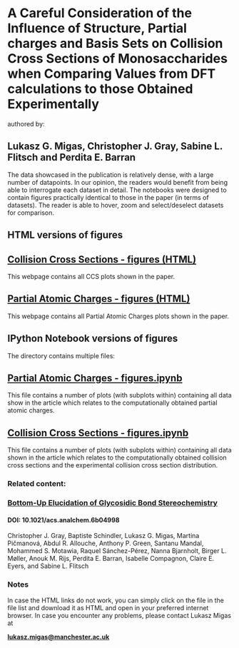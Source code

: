 # A Careful Consideration of the Influence of Structure, Partial charges and Basis Sets on Collision Cross Sections of Monosaccharides when Comparing Values from DFT calculations to those Obtained Experimentally
authored by: 
## Lukasz G. Migas, Christopher J. Gray, Sabine L. Flitsch and Perdita E. Barran

The data showcased in the publication is relatively dense, with a large number of datapoints. In our opinion, the readers would benefit from being able to interrogate each dataset in detail. The notebooks were designed to contain figures practically identical to those in the paper (in terms of datasets). The reader is able to hover, zoom and select/deselect datasets for comparison. 

## HTML versions of figures
## [Collision Cross Sections - figures (HTML)](https://cdn.rawgit.com/BarranLab/ChargePaper_2017/8110f250/Collision%20Cross%20Sections%20-%20monosaccharides%20-%20Migas%202017.html)
This webpage contains all CCS plots shown in the paper. 

## [Partial Atomic Charges - figures (HTML)](https://cdn.rawgit.com/BarranLab/ChargePaper_2017/8110f250/Partial%20Atomic%20Charges%20-%20monosaccharides%20-%20Migas%202017.html)
This webpage contains all Partial Atomic Charges plots shown in the paper. 

## IPython Notebook versions of figures
The directory contains multiple files:
## [Partial Atomic Charges - figures.ipynb](https://github.com/lukasz-migas/ChargePaper_2017/blob/master/Partial%20atomic%20charges%20-%20figures.ipynb)
This file contains a number of plots (with subplots within) containing all data show in the article which relates to the computationally obtained partial atomic charges.

## [Collision Cross Sections - figures.ipynb](https://github.com/lukasz-migas/ChargePaper_2017/blob/master/Collision%20cross%20sections%20-%20figures.ipynb)
This file contains a number of plots (with subplots within) containing all data shown in the article which relates to the computationally obtained collision cross sections and the experimental collision cross section distribution.

### Related content:
### [Bottom-Up Elucidation of Glycosidic Bond Stereochemistry](http://pubs.acs.org/doi/abs/10.1021/acs.analchem.6b04998)
#### DOI: 10.1021/acs.analchem.6b04998
Christopher J. Gray, Baptiste Schindler, Lukasz G. Migas, Martina Pičmanová, Abdul R. Allouche, Anthony P. Green, Santanu Mandal, Mohammed S. Motawia, Raquel Sánchez-Pérez, Nanna Bjarnholt, Birger L. Møller, Anouk M. Rijs, Perdita E. Barran, Isabelle Compagnon, Claire E. Eyers, and Sabine L. Flitsch

### Notes
In case the HTML links do not work, you can simply click on the file in the file list and download it as HTML and open in your preferred internet browser. In case you encounter any problems, please contact Lukasz Migas at

<b> lukasz.migas@manchester.ac.uk</b>
